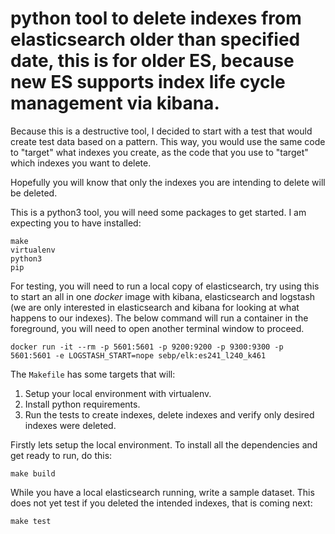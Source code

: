 # python tool to delete indexes from elasticsearch older than specified date, this is for older ES, because new ES supports index life cycle management via kibana.

Because this is a destructive tool, I decided to start with a test that
 would create test data based on a pattern.
This way, you would use the same code to "target" what indexes you create,
 as the code that you use to "target" which indexes you want to delete.

Hopefully you will know that only the indexes you are intending to delete will be deleted.

This is a python3 tool, you will need some packages to get started.
I am expecting you to have installed:
```
make
virtualenv
python3
pip
```

For testing, you will need to run a local copy of elasticsearch,
try using this to start an all in one *docker* image with kibana,
elasticsearch and logstash
(we are only interested in elasticsearch and kibana for looking at what happens to our indexes).
The below command will run a container in the foreground, you will need to open another terminal window to proceed.
```
docker run -it --rm -p 5601:5601 -p 9200:9200 -p 9300:9300 -p 5601:5601 -e LOGSTASH_START=nope sebp/elk:es241_l240_k461
```


The `Makefile` has some targets that will:
1. Setup your local environment with virtualenv.
1. Install python requirements.
1. Run the tests to create indexes, delete indexes and verify only desired indexes were deleted.


Firstly lets setup the local environment.
To install all the dependencies and get ready to run, do this:
```
make build
```

While you have a local elasticsearch running, write a sample dataset.
This does not yet test if you deleted the intended indexes, that is coming next:
```
make test
```

